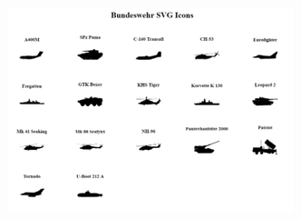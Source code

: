 ![Bundeswehr Icons](https://github.com/jwillmer/Bundeswehr-SVG-Icons/blob/master/Bundeswehr-Icons.png)
